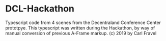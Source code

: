 # DCL-Hackathon
Typescript code from 4 scenes from the Decentraland Conference Center prototpye.  This typescript was written during the Hackathon, by way of manual conversion of previous A-Frame markup.  (c) 2019 by Carl Fravel
